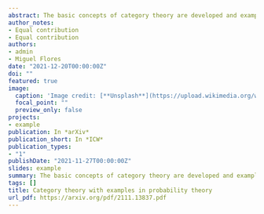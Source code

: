 ```yaml
---
abstract: The basic concepts of category theory are developed and examples of them are presented to illustrate them using measurement theory and probability theory tools. Motivated by Perrone’s work  where notes on category theory are developed with examples of basic mathematics, we present the concepts of category, functor, natural transformation, and products with examples in the probabilistic context.
author_notes:
- Equal contribution
- Equal contribution
authors:
- admin
- Miguel Flores
date: "2021-12-20T00:00:00Z"
doi: ""
featured: true
image:
  caption: 'Image credit: [**Unsplash**](https://upload.wikimedia.org/wikipedia/commons/thumb/e/ef/Commutative_diagram_for_morphism.svg/1024px-Commutative_diagram_for_morphism.svg.png)'
  focal_point: ""
  preview_only: false
projects:
- example
publication: In *arXiv*
publication_short: In *ICW*
publication_types:
- "1"
publishDate: "2021-11-27T00:00:00Z"
slides: example
summary: The basic concepts of category theory are developed and examples of them are presented to illustrate them using measurement theory and probability theory tools. 
tags: []
title: Category theory with examples in probability theory
url_pdf: https://arxiv.org/pdf/2111.13837.pdf
---
```

